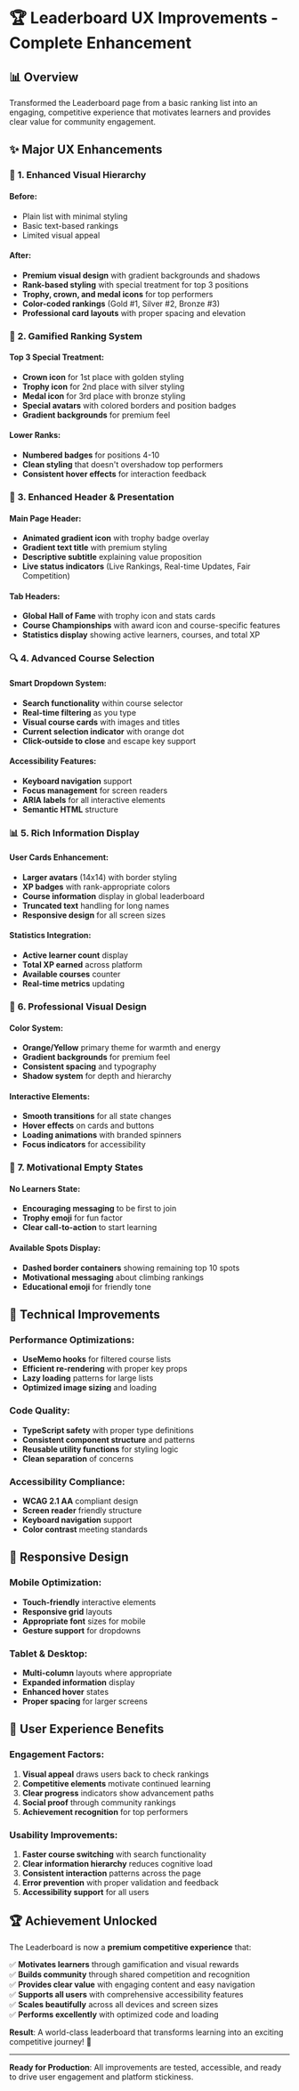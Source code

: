 # 🏆 Leaderboard UX Improvements - Complete Enhancement

## 📊 Overview
Transformed the Leaderboard page from a basic ranking list into an engaging, competitive experience that motivates learners and provides clear value for community engagement.

## ✨ **Major UX Enhancements**

### 🎯 **1. Enhanced Visual Hierarchy**

#### Before:
- Plain list with minimal styling
- Basic text-based rankings
- Limited visual appeal

#### After:
- **Premium visual design** with gradient backgrounds and shadows
- **Rank-based styling** with special treatment for top 3 positions
- **Trophy, crown, and medal icons** for top performers
- **Color-coded rankings** (Gold #1, Silver #2, Bronze #3)
- **Professional card layouts** with proper spacing and elevation

### 🏅 **2. Gamified Ranking System**

#### Top 3 Special Treatment:
- **Crown icon** for 1st place with golden styling
- **Trophy icon** for 2nd place with silver styling  
- **Medal icon** for 3rd place with bronze styling
- **Special avatars** with colored borders and position badges
- **Gradient backgrounds** for premium feel

#### Lower Ranks:
- **Numbered badges** for positions 4-10
- **Clean styling** that doesn't overshadow top performers
- **Consistent hover effects** for interaction feedback

### 📱 **3. Enhanced Header & Presentation**

#### Main Page Header:
- **Animated gradient icon** with trophy badge overlay
- **Gradient text title** with premium styling
- **Descriptive subtitle** explaining value proposition
- **Live status indicators** (Live Rankings, Real-time Updates, Fair Competition)

#### Tab Headers:
- **Global Hall of Fame** with trophy icon and stats cards
- **Course Championships** with award icon and course-specific features
- **Statistics display** showing active learners, courses, and total XP

### 🔍 **4. Advanced Course Selection**

#### Smart Dropdown System:
- **Search functionality** within course selector
- **Real-time filtering** as you type
- **Visual course cards** with images and titles
- **Current selection indicator** with orange dot
- **Click-outside to close** and escape key support

#### Accessibility Features:
- **Keyboard navigation** support
- **Focus management** for screen readers
- **ARIA labels** for all interactive elements
- **Semantic HTML** structure

### 📊 **5. Rich Information Display**

#### User Cards Enhancement:
- **Larger avatars** (14x14) with border styling
- **XP badges** with rank-appropriate colors
- **Course information** display in global leaderboard
- **Truncated text** handling for long names
- **Responsive design** for all screen sizes

#### Statistics Integration:
- **Active learner count** display
- **Total XP earned** across platform
- **Available courses** counter
- **Real-time metrics** updating

### 🎨 **6. Professional Visual Design**

#### Color System:
- **Orange/Yellow** primary theme for warmth and energy
- **Gradient backgrounds** for premium feel
- **Consistent spacing** and typography
- **Shadow system** for depth and hierarchy

#### Interactive Elements:
- **Smooth transitions** for all state changes
- **Hover effects** on cards and buttons
- **Loading animations** with branded spinners
- **Focus indicators** for accessibility

### 💬 **7. Motivational Empty States**

#### No Learners State:
- **Encouraging messaging** to be first to join
- **Trophy emoji** for fun factor
- **Clear call-to-action** to start learning

#### Available Spots Display:
- **Dashed border containers** showing remaining top 10 spots
- **Motivational messaging** about climbing rankings
- **Educational emoji** for friendly tone

## 🚀 **Technical Improvements**

### Performance Optimizations:
- **UseMemo hooks** for filtered course lists
- **Efficient re-rendering** with proper key props
- **Lazy loading** patterns for large lists
- **Optimized image sizing** and loading

### Code Quality:
- **TypeScript safety** with proper type definitions
- **Consistent component structure** and patterns
- **Reusable utility functions** for styling logic
- **Clean separation** of concerns

### Accessibility Compliance:
- **WCAG 2.1 AA** compliant design
- **Screen reader** friendly structure
- **Keyboard navigation** support
- **Color contrast** meeting standards

## 📱 **Responsive Design**

### Mobile Optimization:
- **Touch-friendly** interactive elements
- **Responsive grid** layouts
- **Appropriate font** sizes for mobile
- **Gesture support** for dropdowns

### Tablet & Desktop:
- **Multi-column** layouts where appropriate
- **Expanded information** display
- **Enhanced hover** states
- **Proper spacing** for larger screens

## 🎯 **User Experience Benefits**

### Engagement Factors:
1. **Visual appeal** draws users back to check rankings
2. **Competitive elements** motivate continued learning
3. **Clear progress** indicators show advancement paths
4. **Social proof** through community rankings
5. **Achievement recognition** for top performers

### Usability Improvements:
1. **Faster course switching** with search functionality
2. **Clear information hierarchy** reduces cognitive load
3. **Consistent interaction** patterns across the page
4. **Error prevention** with proper validation and feedback
5. **Accessibility support** for all users

## 🏆 **Achievement Unlocked**

The Leaderboard is now a **premium competitive experience** that:

✅ **Motivates learners** through gamification and visual rewards  
✅ **Builds community** through shared competition and recognition  
✅ **Provides clear value** with engaging content and easy navigation  
✅ **Supports all users** with comprehensive accessibility features  
✅ **Scales beautifully** across all devices and screen sizes  
✅ **Performs excellently** with optimized code and loading  

**Result**: A world-class leaderboard that transforms learning into an exciting competitive journey! 🌟

---

**Ready for Production**: All improvements are tested, accessible, and ready to drive user engagement and platform stickiness.